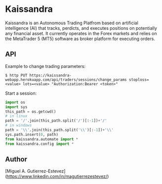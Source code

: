 # Kaissandra

Kaissandra is an Autonomous Trading Platfrom based on artificial intelligence (AI) that tracks, perdicts, and executes positions on potentially 
any financial asset. It currently operates in the Forex markets and relies on the MetaTrader 5 (MT5) software as broker platform for executing orders.

## API

Example to change trading parameters:

`$ http PUT https://kaissandra-webapp.herokuapp.com/api/traders/sessions/change_params stoploss=<value> lots=<value> "Authorization:Bearer <token>"`

Start a session:

```python
import os
import sys
this_path = os.getcwd()
# in linux
path = '/'.join(this_path.split('/')[:-1])+'/'
# in windows
path = '\\'.join(this_path.split('\\')[:-1])+'\\'
sys.path.insert(0, path)
from kaissandra.automate import *
from kaissandra.config import *
```
 
## Author

[Miguel A. Gutierrez-Estevez] (https://www.linkedin.com/in/magutierrezestevez/)
